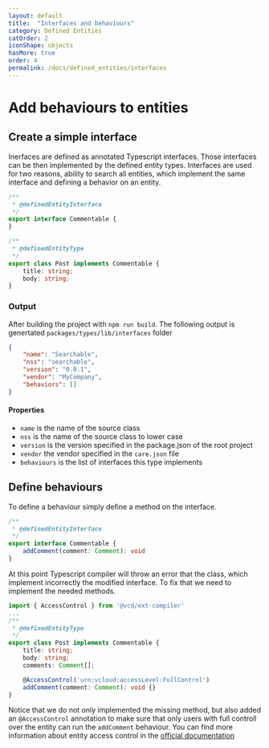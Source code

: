 ```yaml
---
layout: default
title:  "Interfaces and behaviours"
category: Defined Entities
catOrder: 2
iconShape: objects
hasMore: true
order: 4
permalink: /docs/defined_entities/interfaces
---
```

# Add behaviours to entities

## Create a simple interface
Inerfaces are defined as annotated Typescript interfaces. Those interfaces can be then implemented by the defined entity types. Interfaces are used for two reasons, ability to search all entities, which implement the same interface and defining a behavior on an entity.

```typescript
/**
 * @definedEntityInterface
 */
export interface Commentable {
}

/**
 * @definedEntityType
 */
export class Post implements Commentable {
    title: string;
    body: string;
}
```
### Output
After building the project with `npm run build`. The following output is genertated `packages/types/lib/interfaces` folder
```json
{
    "name": "Searchable",
    "nss": "searchable",
    "version": "0.0.1",
    "vendor": "MyCompany",
    "behaviors": []
}
```

#### Properties
* `name` is the name of the source class
* `nss` is the name of the source class to lower case
* `version` is the version specified in the package.json of the root project
* `vendor` the vendor specified in the `care.json` file
* `behaviours` is the list of interfaces this type implements

## Define behaviours
To define a behaviour simply define a method on the interface.
```typescript
/**
 * @definedEntityInterface
 */
export interface Commentable {
    addComment(comment: Comment): void
}
```
At this point Typescript compiler will throw an error that the class, which implement incorrectly the modified interface. To fix that we need to implement the needed methods.
```typescript
import { AccessControl } from '@vcd/ext-compiler'
...
/**
 * @definedEntityType
 */
export class Post implements Commentable {
    title: string;
    body: string;
    comments: Comment[];

    @AccessControl('urn:vcloud:accessLevel:FullControl')
    addComment(comment: Comment): void {}
}
```
Notice that we do not only implemented the missing method, but also added an `@AccessControl` annotation to make sure that only users with full controll over the entity can run the `addComment` behaviour.
You can find more information about entity access control in the [official documentation](https://docs.vmware.com/en/VMware-Cloud-Director/10.2/VMware-Cloud-Director-Service-Provider-Admin-Portal-Guide/GUID-0749DEA0-08A2-4F32-BDD7-D16869578F96.html)